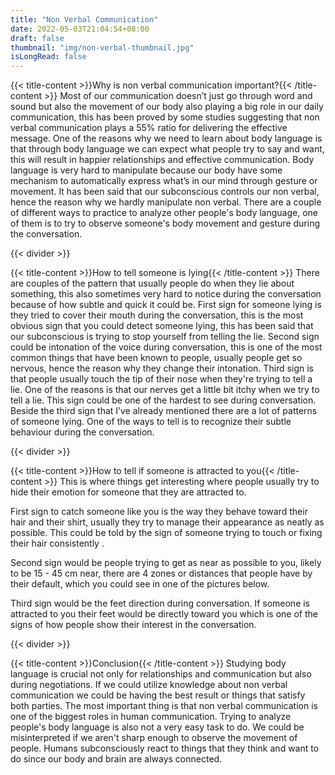 ```yaml
---
title: "Non Verbal Communication"
date: 2022-05-03T21:04:54+08:00
draft: false
thumbnail: "img/non-verbal-thumbnail.jpg"
isLongRead: false
---
```

{{< title-content >}}Why is non verbal communication important?{{< /title-content >}}
Most of our communication doesn’t just go through word and sound but also the movement of our body also playing a big role in our daily communication, this has been proved by some studies suggesting that non verbal communication plays a 55% ratio for delivering the effective message.
One of the reasons why we need to learn about body language is that through body language we can expect what people try to say and want, this will result in happier relationships and effective communication.
Body language is very hard to manipulate because our body have some mechanism to automatically express what’s in our mind through gesture or movement. It has been said that our subconscious controls our non verbal, hence the reason why we hardly manipulate non verbal.
There are a couple of different ways to practice to analyze other people's body language, one of them is to try to observe someone's body movement and gesture during the conversation.

{{< divider >}}

{{< title-content >}}How to tell someone is lying{{< /title-content >}}
There are couples of the pattern that usually people do when they lie about something, this also sometimes very hard to notice during the conversation because of how subtle and quick it could be.
First sign for someone lying is they tried to cover their mouth during the conversation, this is the most obvious sign that you could detect someone lying, this has been said that our subconscious is trying to stop yourself from telling the lie.
Second sign could be intonation of the voice during conversation, this is one of the most common things that have been known to people, usually people get so nervous, hence the reason why they change their intonation.
Third sign is that people usually touch the tip of their nose when they're trying to tell a lie. One of the reasons is that our nerves get a little bit itchy when we try to tell a lie. This sign could be one of the hardest to see during conversation.
Beside the third sign that I’ve already mentioned there are a lot of patterns of someone lying. One of the ways to tell is to recognize their subtle behaviour during the conversation.

{{< divider >}}

{{< title-content >}}How to tell if someone is attracted to you{{< /title-content >}}
This is where things get interesting where people usually try to hide their emotion for someone that they are attracted to.

First sign to catch someone like you is the way they behave toward their hair and their shirt, usually they try to manage their appearance as neatly as possible. This could be told by the sign of someone trying to touch or fixing their hair consistently .

Second sign would be people trying to get as near as possible to you, likely to be 15 - 45 cm near, there are 4 zones or distances that people have by their default, which you could see in one of the pictures below.

Third sign would be the feet direction during conversation. If someone is attracted to you their feet would be directly toward you which is one of the signs of how people show their interest in the conversation.

{{< divider >}}

{{< title-content >}}Conclusion{{< /title-content >}}
Studying body language is crucial not only for relationships and communication but also during negotiations. If we could utilize knowledge about non verbal communication we could be having the best result or things that satisfy both parties. The most important thing is that non verbal communication is one of the biggest roles in human communication. Trying to analyze people's body language is also not a very easy task to do. We could be misinterpreted if we aren't sharp enough to observe the movement of people. Humans subconsciously react to things that they think and want to do since our body and brain are always connected.

